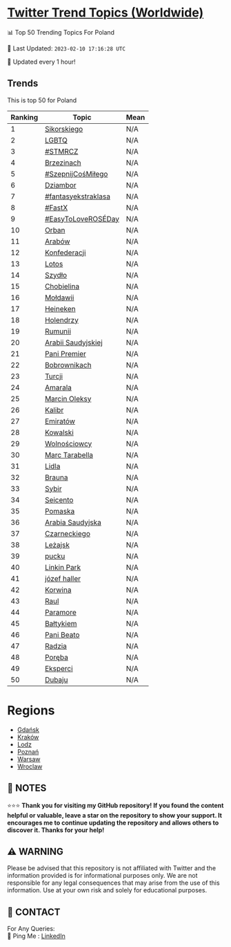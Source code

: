 [Twitter Trend Topics (Worldwide)](https://github.com/ErcinDedeoglu/Twitter-Trend-Topics)
==========


📊 Top 50 Trending Topics For Poland

📆 Last Updated: `2023-02-10 17:16:28 UTC`

🔧 Updated every 1 hour!


## Trends

This is top 50 for Poland

| Ranking | Topic | Mean |
| ------- | ------------ | ------------ |
| 1 | [Sikorskiego](http://twitter.com/search?q=Sikorskiego) | N/A |
| 2 | [LGBTQ](http://twitter.com/search?q=LGBTQ) | N/A |
| 3 | [#STMRCZ](http://twitter.com/search?q=%23STMRCZ) | N/A |
| 4 | [Brzezinach](http://twitter.com/search?q=Brzezinach) | N/A |
| 5 | [#SzepnijCośMiłego](http://twitter.com/search?q=%23SzepnijCo%c5%9bMi%c5%82ego) | N/A |
| 6 | [Dziambor](http://twitter.com/search?q=Dziambor) | N/A |
| 7 | [#fantasyekstraklasa](http://twitter.com/search?q=%23fantasyekstraklasa) | N/A |
| 8 | [#FastX](http://twitter.com/search?q=%23FastX) | N/A |
| 9 | [#EasyToLoveROSÉDay](http://twitter.com/search?q=%23EasyToLoveROS%c3%89Day) | N/A |
| 10 | [Orban](http://twitter.com/search?q=Orban) | N/A |
| 11 | [Arabów](http://twitter.com/search?q=Arab%c3%b3w) | N/A |
| 12 | [Konfederacji](http://twitter.com/search?q=Konfederacji) | N/A |
| 13 | [Lotos](http://twitter.com/search?q=Lotos) | N/A |
| 14 | [Szydło](http://twitter.com/search?q=Szyd%c5%82o) | N/A |
| 15 | [Chobielina](http://twitter.com/search?q=Chobielina) | N/A |
| 16 | [Mołdawii](http://twitter.com/search?q=Mo%c5%82dawii) | N/A |
| 17 | [Heineken](http://twitter.com/search?q=Heineken) | N/A |
| 18 | [Holendrzy](http://twitter.com/search?q=Holendrzy) | N/A |
| 19 | [Rumunii](http://twitter.com/search?q=Rumunii) | N/A |
| 20 | [Arabii Saudyjskiej](http://twitter.com/search?q=Arabii+Saudyjskiej) | N/A |
| 21 | [Pani Premier](http://twitter.com/search?q=Pani+Premier) | N/A |
| 22 | [Bobrownikach](http://twitter.com/search?q=Bobrownikach) | N/A |
| 23 | [Turcji](http://twitter.com/search?q=Turcji) | N/A |
| 24 | [Amarala](http://twitter.com/search?q=Amarala) | N/A |
| 25 | [Marcin Oleksy](http://twitter.com/search?q=Marcin+Oleksy) | N/A |
| 26 | [Kalibr](http://twitter.com/search?q=Kalibr) | N/A |
| 27 | [Emiratów](http://twitter.com/search?q=Emirat%c3%b3w) | N/A |
| 28 | [Kowalski](http://twitter.com/search?q=Kowalski) | N/A |
| 29 | [Wolnościowcy](http://twitter.com/search?q=Wolno%c5%9bciowcy) | N/A |
| 30 | [Marc Tarabella](http://twitter.com/search?q=Marc+Tarabella) | N/A |
| 31 | [Lidla](http://twitter.com/search?q=Lidla) | N/A |
| 32 | [Brauna](http://twitter.com/search?q=Brauna) | N/A |
| 33 | [Sybir](http://twitter.com/search?q=Sybir) | N/A |
| 34 | [Seicento](http://twitter.com/search?q=Seicento) | N/A |
| 35 | [Pomaska](http://twitter.com/search?q=Pomaska) | N/A |
| 36 | [Arabia Saudyjska](http://twitter.com/search?q=Arabia+Saudyjska) | N/A |
| 37 | [Czarneckiego](http://twitter.com/search?q=Czarneckiego) | N/A |
| 38 | [Leżajsk](http://twitter.com/search?q=Le%c5%bcajsk) | N/A |
| 39 | [pucku](http://twitter.com/search?q=pucku) | N/A |
| 40 | [Linkin Park](http://twitter.com/search?q=Linkin+Park) | N/A |
| 41 | [józef haller](http://twitter.com/search?q=j%c3%b3zef+haller) | N/A |
| 42 | [Korwina](http://twitter.com/search?q=Korwina) | N/A |
| 43 | [Raul](http://twitter.com/search?q=Raul) | N/A |
| 44 | [Paramore](http://twitter.com/search?q=Paramore) | N/A |
| 45 | [Bałtykiem](http://twitter.com/search?q=Ba%c5%82tykiem) | N/A |
| 46 | [Pani Beato](http://twitter.com/search?q=Pani+Beato) | N/A |
| 47 | [Radzia](http://twitter.com/search?q=Radzia) | N/A |
| 48 | [Poręba](http://twitter.com/search?q=Por%c4%99ba) | N/A |
| 49 | [Eksperci](http://twitter.com/search?q=Eksperci) | N/A |
| 50 | [Dubaju](http://twitter.com/search?q=Dubaju) | N/A |



# Regions

* [Gdańsk](</Poland/Gdańsk.md>)
* [Kraków](</Poland/Kraków.md>)
* [Lodz](</Poland/Lodz.md>)
* [Poznań](</Poland/Poznań.md>)
* [Warsaw](</Poland/Warsaw.md>)
* [Wroclaw](</Poland/Wroclaw.md>)



## 📝 NOTES

⭐⭐⭐ **Thank you for visiting my GitHub repository! If you found the content helpful or valuable, leave a star on the repository to show your support. It encourages me to continue updating the repository and allows others to discover it. Thanks for your help!**


## ⚠️ WARNING

Please be advised that this repository is not affiliated with Twitter and the information provided is for informational purposes only. We are not responsible for any legal consequences that may arise from the use of this information. Use at your own risk and solely for educational purposes.


## 📨 CONTACT

 For Any Queries:  
            🏓 Ping Me : [LinkedIn](https://www.linkedin.com/in/ercindedeoglu/)
